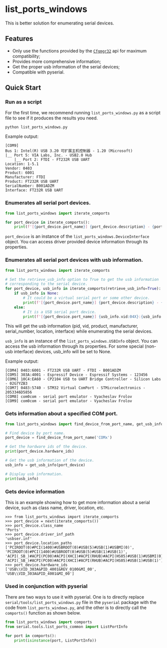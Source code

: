 # list_ports_windows

This is better solution for enumerating serial devices.

## Features

- Only use the functions provided by the [`Cfgmgr32`](https://learn.microsoft.com/en-us/windows-hardware/drivers/install/porting-from-setupapi-to-cfgmgr32?source=recommendations) api for maximum compatibility;
- Provides more comprehensive information;
- Get the proper usb information of the serial devices;
- Compatible with pyserial.

## Quick Start

### Run as a script

For the first time, we recommend running `list_ports_windows.py` as a script file to see if it produces the results you need.

```
python list_ports_windows.py
```

Example output:

```
[COM9]
Bus 1: Intel(R) USB 3.20 可扩展主机控制器 - 1.20 (Microsoft)
|__ Port 5: VIA Labs, Inc. - USB2.0 Hub
    |__ Port 2: FTDI - FT232R USB UART
Location: 1-5.1
Vendor: 0403
Product: 6001
Manufacturer: FTDI
Product: FT232R USB UART
SerialNumber: B001ADZM
Interface: FT232R USB UART
```

### Enumerates all serial port devices.

```python
from list_ports_windows import iterate_comports

for port_device in iterate_comports():
    print(f'[{port_device.port_name}] {port_device.description} - {port_device.manufacturer}')
```

`port_device` is an instance of the `list_ports_windows.DeviceInterface` object. You can access driver provided device information through its properties.

### Enumerates all serial port devices with usb information.

```python
from list_ports_windows import iterate_comports

# Set the retrieve_usb_info option to True to get the usb information
# corresponding to the serial device.
for port_device, usb_info in iterate_comports(retrieve_usb_info=True):
    if usb_info is None:
        # It could be a virtual serial port or some other device.
        print(f'[{port_device.port_name}] {port_device.description} - {port_device.manufacturer}')
    else:
        # It is a USB serial port device.
        print(f'[{port_device.port_name}] {usb_info.vid:04X}:{usb_info.pid:04X} - {usb_info.product} - {usb_info.manufacturer} - {usb_info.serial_number}')
```

This will get the usb information (pid, vid, product, manufacturer, serial_number, location, interface) while enumerating the serial devices.

`usb_info` is an instance of the `list_ports_windows.USBInfo` object. You can access the usb information through its properties. For some special (non-usb interface) devices, usb_info will be set to None.

Example output:

```
[COM4] 0403:6001 - FT232R USB UART - FTDI - B001ADZM
[COM5] 303A:4001 - Espressif Device - Espressif Systems - 123456
[COM6] 10C4:EA60 - CP2104 USB to UART Bridge Controller - Silicon Labs - 02G7YZB3
[COM7] 0483:5740 - STM32 Virtual ComPort - STMicroelectronics - 2053346D5856
[COM8] com0com - serial port emulator - Vyacheslav Frolov
[COM9] com0com - serial port emulator - Vyacheslav Frolov
```

### Gets information about a specified COM port.

```python
from list_ports_windows import find_device_from_port_name, get_usb_info

# Find device by port name.
port_device = find_device_from_port_name('COMx')

# Get the hardware ids of the device.
print(port_device.hardware_ids)

# Get the usb information of the device.
usb_info = get_usb_info(port_device)

# Display usb information.
print(usb_info)
```

### Gets device information

This is an example showing how to get more information about a serial device, such as class name, driver, location, etc.

```pycon
>>> from list_ports_windows import iterate_comports
>>> port_device = next(iterate_comports()) 
>>> port_device.class_name
'Ports'
>>> port_device.driver_inf_path
'usbser.inf'
>>> port_device.location_paths
['PCIROOT(0)#PCI(1400)#USBROOT(0)#USB(5)#USB(1)#USBMI(0)', 'PCIROOT(0)#PCI(1400)#USBROOT(0)#USB(5)#USB(1)#USB(1)', 'ACPI(_SB_)#ACPI(PC00)#ACPI(XHCI)#ACPI(RHUB)#ACPI(HS05)#USB(1)#USBMI(0)', 'ACPI(_SB_)#ACPI(PC00)#ACPI(XHCI)#ACPI(RHUB)#ACPI(HS05)#USB(1)#USB(1)']
>>> port_device.hardware_ids  
['USB\\VID_303A&PID_4001&REV_0100&MI_00', 'USB\\VID_303A&PID_4001&MI_00']
```

### Used in conjunction with pyserial

There are two ways to use it with pyserial. One is to directly replace `serial/tools/list_ports_windows.py` file in the `pyserial` package with the code from `list_ports_windows.py`, and the other is to directly call the `comports()` function as shown below.

```python
from list_ports_windows import comports
from serial.tools.list_ports_common import ListPortInfo

for port in comports():
    print(isinstance(port, ListPortInfo))
```
